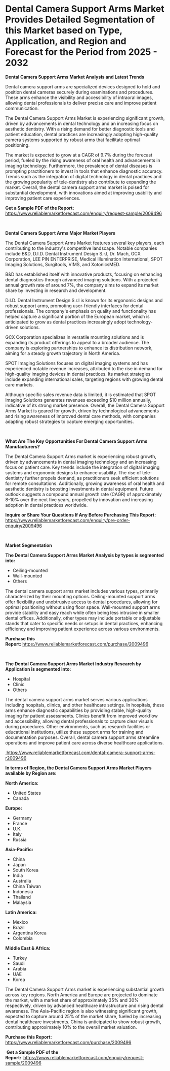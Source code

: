 <p><h1>Dental Camera Support Arms Market Provides Detailed Segmentation of this Market based on Type, Application, and Region and Forecast for the Period from 2025 - 2032</h1></p><p><strong>Dental Camera Support Arms Market Analysis and Latest Trends</strong></p>
<p><p>Dental camera support arms are specialized devices designed to hold and position dental cameras securely during examinations and procedures. These arms enhance the visibility and accessibility of intraoral images, allowing dental professionals to deliver precise care and improve patient communication. </p><p>The Dental Camera Support Arms Market is experiencing significant growth, driven by advancements in dental technology and an increasing focus on aesthetic dentistry. With a rising demand for better diagnostic tools and patient education, dental practices are increasingly adopting high-quality camera systems supported by robust arms that facilitate optimal positioning. </p><p>The market is expected to grow at a CAGR of 9.7% during the forecast period, fueled by the rising awareness of oral health and advancements in imaging technology. Furthermore, the prevalence of dental diseases is prompting practitioners to invest in tools that enhance diagnostic accuracy. Trends such as the integration of digital technology in dental practices and the growing popularity of tele-dentistry also contribute to expanding the market. Overall, the dental camera support arms market is poised for substantial development, with innovations aimed at improving usability and improving patient care experiences.</p></p>
<p><strong>Get a Sample PDF of the Report:&nbsp;</strong> <a href="https://www.reliablemarketforecast.com/enquiry/request-sample/2009496?utm_campaign=2889&utm_medium=2&utm_source=Github&utm_content=ia&utm_term=16042025&utm_id=dental-camera-support-arms">https://www.reliablemarketforecast.com/enquiry/request-sample/2009496</a></p>
<p>&nbsp;</p>
<p><strong>Dental Camera Support Arms Major Market Players</strong></p>
<p><p>The Dental Camera Support Arms Market features several key players, each contributing to the industry's competitive landscape. Notable companies include B&D, D.I.D. Dental Instrument Design S.r.l, Dr. Mach, GCX Corporation, LEE PIN ENTERPRISE, Medical Illumination International, SPOT Imaging Solutions, Surgitools, VIMS, and XotonicsMED.</p><p>B&D has established itself with innovative products, focusing on enhancing dental diagnostics through advanced imaging solutions. With a projected annual growth rate of around 7%, the company aims to expand its market share by investing in research and development.</p><p>D.I.D. Dental Instrument Design S.r.l is known for its ergonomic designs and robust support arms, promoting user-friendly interfaces for dental professionals. The company's emphasis on quality and functionality has helped capture a significant portion of the European market, which is anticipated to grow as dental practices increasingly adopt technology-driven solutions.</p><p>GCX Corporation specializes in versatile mounting solutions and is expanding its product offerings to appeal to a broader audience. The company is exploring partnerships to enhance its distribution network, aiming for a steady growth trajectory in North America.</p><p>SPOT Imaging Solutions focuses on digital imaging systems and has experienced notable revenue increases, attributed to the rise in demand for high-quality imaging devices in dental practices. Its market strategies include expanding international sales, targeting regions with growing dental care markets.</p><p>Although specific sales revenue data is limited, it is estimated that SPOT Imaging Solutions generates revenues exceeding $10 million annually, indicative of its strong market presence. Overall, the Dental Camera Support Arms Market is geared for growth, driven by technological advancements and rising awareness of improved dental care methods, with companies adapting robust strategies to capture emerging opportunities.</p></p>
<p>&nbsp;</p>
<p><strong>What Are The Key Opportunities For Dental Camera Support Arms Manufacturers?</strong></p>
<p><p>The Dental Camera Support Arms market is experiencing robust growth, driven by advancements in dental imaging technology and an increasing focus on patient care. Key trends include the integration of digital imaging systems and ergonomic designs to enhance usability. The rise of tele-dentistry further propels demand, as practitioners seek efficient solutions for remote consultations. Additionally, growing awareness of oral health and aesthetic dentistry is boosting investments in dental equipment. Future outlook suggests a compound annual growth rate (CAGR) of approximately 8-10% over the next five years, propelled by innovation and increasing adoption in dental practices worldwide.</p></p>
<p><strong>Inquire or Share Your Questions If Any Before Purchasing This Report:</strong> <a href="https://www.reliablemarketforecast.com/enquiry/pre-order-enquiry/2009496?utm_campaign=2889&utm_medium=2&utm_source=Github&utm_content=ia&utm_term=16042025&utm_id=dental-camera-support-arms">https://www.reliablemarketforecast.com/enquiry/pre-order-enquiry/2009496</a></p>
<p>&nbsp;</p>
<p><strong>Market Segmentation</strong></p>
<p><strong>The Dental Camera Support Arms Market Analysis by types is segmented into:</strong></p>
<p><ul><li>Ceiling-mounted</li><li>Wall-mounted</li><li>Others</li></ul></p>
<p><p>The dental camera support arms market includes various types, primarily characterized by their mounting options. Ceiling-mounted support arms offer flexibility and unobtrusive access to dental procedures, allowing for optimal positioning without using floor space. Wall-mounted support arms provide stability and easy reach while often being less intrusive in smaller dental offices. Additionally, other types may include portable or adjustable stands that cater to specific needs or setups in dental practices, enhancing efficiency and improving patient experience across various environments.</p></p>
<p><strong>Purchase this Report:&nbsp;</strong><a href="https://www.reliablemarketforecast.com/purchase/2009496?utm_campaign=2889&utm_medium=2&utm_source=Github&utm_content=ia&utm_term=16042025&utm_id=dental-camera-support-arms">https://www.reliablemarketforecast.com/purchase/2009496</a></p>
<p>&nbsp;</p>
<p><strong>The Dental Camera Support Arms Market Industry Research by Application is segmented into:</strong></p>
<p><ul><li>Hospital</li><li>Clinic</li><li>Others</li></ul></p>
<p><p>The dental camera support arms market serves various applications including hospitals, clinics, and other healthcare settings. In hospitals, these arms enhance diagnostic capabilities by providing stable, high-quality imaging for patient assessments. Clinics benefit from improved workflow and accessibility, allowing dental professionals to capture clear visuals during procedures. Other environments, such as research facilities or educational institutions, utilize these support arms for training and documentation purposes. Overall, dental camera support arms streamline operations and improve patient care across diverse healthcare applications.</p></p>
<p><a href="https://www.reliablemarketforecast.com/dental-camera-support-arms-r2009496?utm_campaign=2889&utm_medium=2&utm_source=Github&utm_content=ia&utm_term=16042025&utm_id=dental-camera-support-arms">&nbsp;https://www.reliablemarketforecast.com/dental-camera-support-arms-r2009496</a></p>
<p><strong>In terms of Region, the Dental Camera Support Arms Market Players available by Region are:</strong></p>
<p>
    <p> <strong> North America: </strong>
        <ul>
            <li>United States</li>
            <li>Canada</li>
        </ul>
        </p> 
    <p> <strong> Europe: </strong>
        <ul>
            <li>Germany</li>
            <li>France</li>
            <li>U.K.</li>
            <li>Italy</li>
            <li>Russia</li>
        </ul>
        </p> 
    <p> <strong> Asia-Pacific: </strong>
        <ul>
            <li>China</li>
            <li>Japan</li>
            <li>South Korea</li>
            <li>India</li>
            <li>Australia</li>
            <li>China Taiwan</li>
            <li>Indonesia</li>
            <li>Thailand</li>
            <li>Malaysia</li>
        </ul>
        </p> 
    <p> <strong> Latin America: </strong>
        <ul>
            <li>Mexico</li>
            <li>Brazil</li>
            <li>Argentina Korea</li>
            <li>Colombia</li>
        </ul>
        </p> 
    <p> <strong> Middle East & Africa: </strong>
        <ul>
            <li>Turkey</li>
            <li>Saudi</li>
            <li>Arabia</li>
            <li>UAE</li>
            <li>Korea</li>
        </ul>
    </p>
    </p>
<p><p>The Dental Camera Support Arms market is experiencing substantial growth across key regions. North America and Europe are projected to dominate the market, with a market share of approximately 35% and 30% respectively, driven by advanced healthcare infrastructure and rising dental awareness. The Asia-Pacific region is also witnessing significant growth, expected to capture around 25% of the market share, fueled by increasing dental healthcare investments. China is anticipated to show robust growth, contributing approximately 10% to the overall market valuation.</p></p>
<p><strong>Purchase this Report: </strong><a href="https://www.reliablemarketforecast.com/purchase/2009496?utm_campaign=2889&utm_medium=2&utm_source=Github&utm_content=ia&utm_term=16042025&utm_id=dental-camera-support-arms">https://www.reliablemarketforecast.com/purchase/2009496</a></p>
<p>&nbsp;<strong>Get a Sample PDF of the Report:&nbsp;&nbsp;</strong><a href="https://www.reliablemarketforecast.com/enquiry/request-sample/2009496?utm_campaign=2889&utm_medium=2&utm_source=Github&utm_content=ia&utm_term=16042025&utm_id=dental-camera-support-arms">https://www.reliablemarketforecast.com/enquiry/request-sample/2009496</a></p>
<p><strong></strong></p>
<p><p></p><p></p><p></p></p>